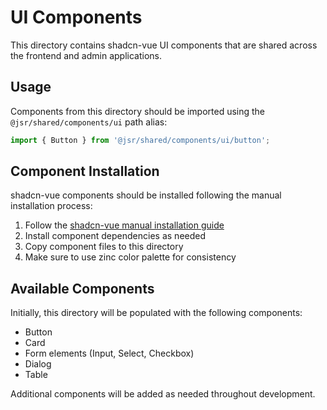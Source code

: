# UI Components

This directory contains shadcn-vue UI components that are shared across the frontend and admin applications.

## Usage

Components from this directory should be imported using the `@jsr/shared/components/ui` path alias:

```typescript
import { Button } from '@jsr/shared/components/ui/button';
```

## Component Installation

shadcn-vue components should be installed following the manual installation process:

1. Follow the [shadcn-vue manual installation guide](https://www.shadcn-vue.com/docs/installation/manual.html)
2. Install component dependencies as needed
3. Copy component files to this directory
4. Make sure to use zinc color palette for consistency

## Available Components

Initially, this directory will be populated with the following components:

- Button
- Card
- Form elements (Input, Select, Checkbox)
- Dialog
- Table

Additional components will be added as needed throughout development. 
